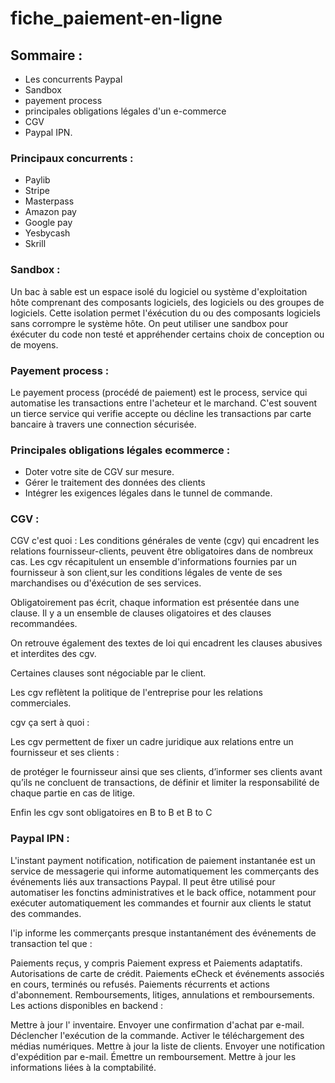 # fiche_paiement-en-ligne

 ## Sommaire : 
 - Les concurrents Paypal
 - Sandbox
 - payement process
 - principales obligations légales d'un e-commerce
 - CGV
 - Paypal IPN.
 
 ### Principaux concurrents :
- Paylib 
- Stripe 
- Masterpass 
- Amazon pay 
- Google pay 
- Yesbycash 
- Skrill 

### Sandbox :
Un bac à sable est un espace isolé du logiciel ou système d'exploitation hôte comprenant des composants logiciels, des logiciels ou des groupes de logiciels. Cette isolation permet l'éxécution du ou des composants logiciels sans corrompre le système hôte. On peut utiliser une sandbox pour éxécuter du code non testé et appréhender certains choix de conception ou de moyens.

### Payement process :
Le payement process (procédé de paiement) est le process, service qui automatise les transactions entre l'acheteur et le marchand.
C'est souvent un tierce service qui verifie accepte ou décline les transactions par carte bancaire à travers une connection sécurisée.

### Principales obligations légales ecommerce :
- Doter votre site de CGV sur mesure.
- Gérer le traitement des données des clients
- Intégrer les exigences légales dans le tunnel de commande.

### CGV :
CGV c'est quoi : Les conditions générales de vente (cgv) qui encadrent les relations fournisseur-clients, peuvent être obligatoires dans de nombreux cas. Les cgv récapitulent un ensemble d'informations fournies par un fournisseur à son client,sur les conditions légales de vente de ses marchandises ou d'éxécution de ses services.

Obligatoirement pas écrit, chaque information est présentée dans une clause. Il y a un ensemble de clauses oligatoires et des clauses recommandées.

On retrouve également des textes de loi qui encadrent les clauses abusives et interdites des cgv.

Certaines clauses sont négociable par le client.

Les cgv reflètent la politique de l'entreprise pour les relations commerciales.

cgv ça sert à quoi :

Les cgv permettent de fixer un cadre juridique aux relations entre un fournisseur et ses clients :

de protéger le fournisseur ainsi que ses clients, d’informer ses clients avant qu’ils ne concluent de transactions, de définir et limiter la responsabilité de chaque partie en cas de litige.

Enfin les cgv sont obligatoires en B to B et B to C

### Paypal IPN :
L'instant payment notification, notification de paiement instantanée est un service de messagerie qui informe automatiquement les commerçants des événements liés aux transactions Paypal. Il peut être utilisé pour automatiser les fonctins administratives et le back office, notamment pour exécuter automatiquement les commandes et fournir aux clients le statut des commandes.

l'ip informe les commerçants presque instantanément des événements de transaction tel que :

Paiements reçus, y compris Paiement express et Paiements adaptatifs.
Autorisations de carte de crédit.
Paiements eCheck et événements associés en cours, terminés ou refusés.
Paiements récurrents et actions d'abonnement.
Remboursements, litiges, annulations et remboursements.
Les actions disponibles en backend :

Mettre à jour l' inventaire.
Envoyer une confirmation d'achat par e-mail.
Déclencher l'exécution de la commande.
Activer le téléchargement des médias numériques.
Mettre à jour la liste de clients.
Envoyer une notification d'expédition par e-mail.
Émettre un remboursement.
Mettre à jour les informations liées à la comptabilité.
